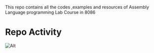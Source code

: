 This repo contains all the codes ,examples and resources of Assembly Language programming Lab Course in 8086


# Repo Activity
![Alt](https://repobeats.axiom.co/api/embed/a8d49ceb5bb9b1dfddc8b9c90829118545775772.svg "Repobeats analytics image")